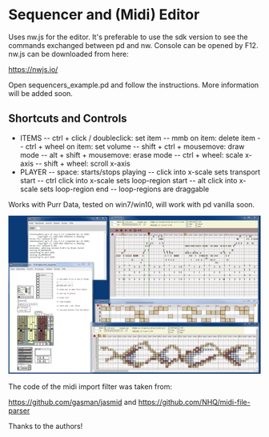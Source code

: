 # Sequencer and (Midi) Editor

Uses nw.js for the editor. It's preferable to use the sdk version to see the commands exchanged between pd and nw.
Console can be opened by F12. nw.js can be downloaded from here:

https://nwjs.io/


Open sequencers_example.pd and follow the instructions. 
More information will be added soon.



## Shortcuts and Controls
- ITEMS
-- ctrl + click / doubleclick: set item
-- mmb on item: delete item
-- ctrl + wheel on item: set volume
-- shift + ctrl + mousemove: draw mode
-- alt + shift + mousemove: erase mode
-- ctrl + wheel: scale x-axis
-- shift + wheel: scroll x-axis
- PLAYER
-- space: starts/stops playing
-- click into x-scale sets transport start
-- ctrl click into x-scale sets loop-region start
-- alt click into x-scale sets loop-region end
-- loop-regions are draggable

Works with Purr Data, tested on win7/win10, will work with pd vanilla soon.
 


![alt tag](js/gui/sequencer.png)



The code of the midi import filter was taken from:

https://github.com/gasman/jasmid and https://github.com/NHQ/midi-file-parser

Thanks to the authors!
